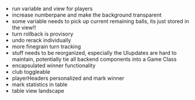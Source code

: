 - run variable and view for players
- increase numberpane and make the background transparent
- some variable needs to pick up current remaining balls, its just stored in the view!!
- turn rollback is provisory
- undo rerack individually
- more finegrain turn tracking
- stuff needs to be reorganized, especially the UIupdates are hard to maintain, potentially tie all backend components into a Game Class
- encapsulated winner functionality
- club toggleable
- playerHeaders personalized and mark winner
- mark statistics in table 
- table view landscape